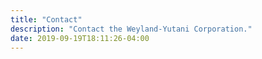 ```yaml
---
title: "Contact"
description: "Contact the Weyland-Yutani Corporation."
date: 2019-09-19T18:11:26-04:00
---
```

